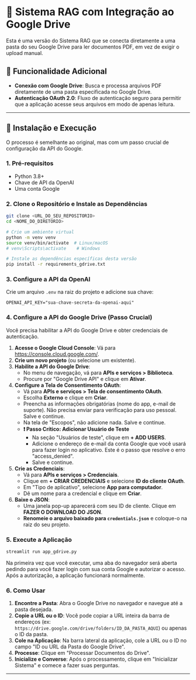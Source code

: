 # 🤖 Sistema RAG com Integração ao Google Drive

Esta é uma versão do Sistema RAG que se conecta diretamente a uma pasta do seu Google Drive para ler documentos PDF, em vez de exigir o upload manual.

## 🌟 Funcionalidade Adicional

- **Conexão com Google Drive**: Busca e processa arquivos PDF diretamente de uma pasta especificada no Google Drive.
- **Autenticação OAuth 2.0**: Fluxo de autenticação seguro para permitir que a aplicação acesse seus arquivos em modo de apenas leitura.

---

## 🚀 Instalação e Execução

O processo é semelhante ao original, mas com um passo crucial de configuração da API do Google.

### 1. Pré-requisitos

- Python 3.8+
- Chave de API da OpenAI
- Uma conta Google

### 2. Clone o Repositório e Instale as Dependências

```bash
git clone <URL_DO_SEU_REPOSITORIO>
cd <NOME_DO_DIRETORIO>

# Crie um ambiente virtual
python -m venv venv
source venv/bin/activate  # Linux/macOS
# venv\Scripts\activate    # Windows

# Instale as dependências específicas desta versão
pip install -r requirements_gdrive.txt
```

### 3. Configure a API da OpenAI

Crie um arquivo `.env` na raiz do projeto e adicione sua chave:

```env
OPENAI_API_KEY="sua-chave-secreta-da-openai-aqui"
```

### 4. Configure a API do Google Drive (Passo Crucial)

Você precisa habilitar a API do Google Drive e obter credenciais de autenticação.

1.  **Acesse o Google Cloud Console**: Vá para https://console.cloud.google.com/.
2.  **Crie um novo projeto** (ou selecione um existente).
3.  **Habilite a API do Google Drive**:
    - No menu de navegação, vá para **APIs e serviços > Biblioteca**.
    - Procure por "Google Drive API" e clique em **Ativar**.
4.  **Configure a Tela de Consentimento OAuth**:
    - Vá para **APIs e serviços > Tela de consentimento OAuth**.
    - Escolha **Externo** e clique em **Criar**.
    - Preencha as informações obrigatórias (nome do app, e-mail de suporte). Não precisa enviar para verificação para uso pessoal. Salve e continue.
    - Na tela de "Escopos", não adicione nada. Salve e continue.
    - **❗️ Passo Crítico: Adicionar Usuário de Teste**
      - Na seção "Usuários de teste", clique em **+ ADD USERS**.
      - Adicione o endereço de e-mail da conta Google que você usará para fazer login no aplicativo. Este é o passo que resolve o erro "access_denied".
      - Salve e continue.
5.  **Crie as Credenciais**:
    - Vá para **APIs e serviços > Credenciais**.
    - Clique em **+ CRIAR CREDENCIAIS** e selecione **ID do cliente OAuth**.
    - Em "Tipo de aplicativo", selecione **App para computador**.
    - Dê um nome para a credencial e clique em **Criar**.
6.  **Baixe o JSON**:
    - Uma janela pop-up aparecerá com seu ID de cliente. Clique em **FAZER O DOWNLOAD DO JSON**.
    - **Renomeie o arquivo baixado para `credentials.json`** e coloque-o na raiz do seu projeto.

### 5. Execute a Aplicação

```bash
streamlit run app_gdrive.py
```

Na primeira vez que você executar, uma aba do navegador será aberta pedindo para você fazer login com sua conta Google e autorizar o acesso. Após a autorização, a aplicação funcionará normalmente.

### 6. Como Usar

1.  **Encontre a Pasta**: Abra o Google Drive no navegador e navegue até a pasta desejada.
2.  **Copie a URL ou o ID**: Você pode copiar a URL inteira da barra de endereços (ex: `https://drive.google.com/drive/folders/ID_DA_PASTA_AQUI`) ou apenas o ID da pasta.
3.  **Cole na Aplicação**: Na barra lateral da aplicação, cole a URL ou o ID no campo "ID ou URL da Pasta do Google Drive".
3.  **Processe**: Clique em "Processar Documentos do Drive".
4.  **Inicialize e Converse**: Após o processamento, clique em "Inicializar Sistema" e comece a fazer suas perguntas.

---